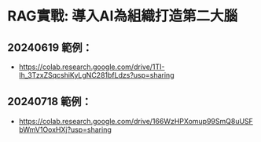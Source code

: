 # RAG實戰: 導入AI為組織打造第二大腦

## 20240619 範例：
- https://colab.research.google.com/drive/1TI-lh_3TzxZSqcshiKyLgNC281bfLdzs?usp=sharing

## 20240718 範例：
- https://colab.research.google.com/drive/166WzHPXomup99SmQ8uUSFbWmV1OoxHXj?usp=sharing

